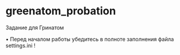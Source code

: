 # greenatom_probation
Задание для Гринатом

• Перед началом работы убедитесь в полноте заполнения файла settings.ini !
